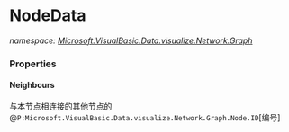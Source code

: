 ﻿# NodeData
_namespace: <a href="#" onClick="load('/docs/Microsoft.VisualBasic.Data.visualize.Network.Graph/index.md')">Microsoft.VisualBasic.Data.visualize.Network.Graph</a>_






### Properties

#### Neighbours
与本节点相连接的其他节点的@``P:Microsoft.VisualBasic.Data.visualize.Network.Graph.Node.ID``[编号]
